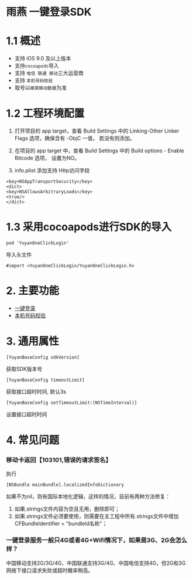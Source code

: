 # 雨燕 一键登录SDK



# 1.1 概述

- 支持 iOS 9.0 及以上版本
- 支持`cocoapods`导入
- 支持 `电信 联通 移动`三大运营商
- 支持 `本机号码校验`
- 取号以`蜂窝移动数据`为准

# 1.2 工程环境配置

1. 打开项目的 app target，查看 Build Settings 中的 Linking-Other Linker Flags 选项，确保含有 -ObjC 一值， 若没有则添加。

2. 在项目的 app target 中，查看 Build Settings 中的 Build options - Enable Bitcode 选项， 设置为NO。 

3. info.plist 添加支持 Http访问字段

```obj-c
<key>NSAppTransportSecurity</key>
<dict>
<key>NSAllowsArbitraryLoads</key>
<true/>
</dict>
```

# 1.3 采用cocoapods进行SDK的导入

```
pod 'YuyanOneClickLogin'
```

导入头文件

```
#import <YuyanOneClickLogin/YuyanOneClickLogin.h>
```

# 2. 主要功能

- [一键登录](https://github.com/kaifa8019/yuyan-sdk-ios/blob/master/Document/一键登录.md)
- [本机号码校验](https://github.com/kaifa8019/yuyan-sdk-ios/blob/master/Document/本机号码校验.md)

# 3. 通用属性

```
[YuyanBaseConfig sdkVersion]
```

获取SDK版本号

```
[YuyanBaseConfig timeoutLimit]
```

获取接口超时时间, 默认3s

```
[YuyanBaseConfig setTimeoutLimit:(NSTimeInterval)]
```

设置接口超时时间

# 4. 常见问题

### 移动卡返回【103101,错误的请求签名】

执行

```
[NSBundle mainBundle].localizedInfoDictionary
```
如果不为nil，则有国际本地化逻辑，这样的情况，目前有两种方法修复：

1. 如果.strings文件内容为空且无用，删除即可；
2. 如果.strings文件必须要使用，则需要在主工程中所有.strings文件中增加CFBundleIdentifier = "bundleId名称"；

### 一键登录服务一般只4G或者4G+Wifi情况下，如果是3G、2G会怎么样？

中国移动支持2G/3G/4G、中国联通支持3G/4G、中国电信支持4G，但2G和3G网络下接口请求失败或超时概率稍高。
